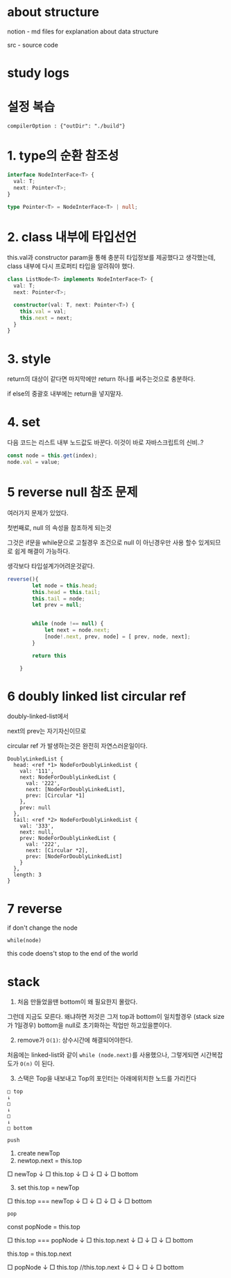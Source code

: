 # about structure

notion - md files for explanation about data structure

src - source code

# study logs

# 설정 복습

`compilerOption : {"outDir": "./build"}`

# 1. type의 순환 참조성

```ts
interface NodeInterFace<T> {
  val: T;
  next: Pointer<T>;
}

type Pointer<T> = NodeInterFace<T> | null;
```

# 2. class 내부에 타입선언

this.val과 constructor param을 통해 충분히
타입정보를 제공했다고 생각했는데,
class 내부에 다시 프로퍼티 타입을 알려줘야 했다.

```ts
class ListNode<T> implements NodeInterFace<T> {
  val: T;
  next: Pointer<T>;

  constructor(val: T, next: Pointer<T>) {
    this.val = val;
    this.next = next;
  }
}
```

# 3. style

return의 대상이 같다면
마지막에만 return 하나를 써주는것으로 충분하다.

if else의 중괄호 내부에는 return을 넣지말자.

# 4. set

다음 코드는 리스트 내부 노드값도 바꾼다.
이것이 바로 자바스크립트의 신비..?

```js
const node = this.get(index);
node.val = value;
```

# 5 reverse null 참조 문제

여러가지 문제가 있었다.

첫번째로, null 의 속성을 참조하게 되는것

그것은 if문을 while문으로 고칠경우 조건으로 null 이 아닌경우만 사용
할수 있게되므로 쉽게 해결이 가능하다.

생각보다 타입설계가어려운것같다.

```ts
reverse(){
        let node = this.head;
        this.head = this.tail;
        this.tail = node;
        let prev = null;


        while (node !== null) {
            let next = node.next;
            [node!.next, prev, node] = [ prev, node, next];
        }

        return this

    }
```

# 6 doubly linked list circular ref

doubly-linked-list에서 

next의 prev는 자기자신이므로 

circular ref 가 발생하는것은 완전히 자연스러운일이다.

```
DoublyLinkedList {
  head: <ref *1> NodeForDoublyLinkedList {
    val: '111',
    next: NodeForDoublyLinkedList {
      val: '222',
      next: [NodeForDoublyLinkedList],
      prev: [Circular *1]
    },
    prev: null
  },
  tail: <ref *2> NodeForDoublyLinkedList {
    val: '333',
    next: null,
    prev: NodeForDoublyLinkedList {
      val: '222',
      next: [Circular *2],
      prev: [NodeForDoublyLinkedList]
    }
  },
  length: 3
}
```

# 7 reverse 

if don't change the node 
```
while(node)
```
this code doens't stop to the end of the world


# stack

1. 처음 만들었을땐
bottom이 왜 필요한지 몰랐다.

그런데 지금도 모른다.
왜냐하면 저것은 그저 top과 bottom이 일치할경우  (stack size가 1일경우)
bottom을 null로 초기화하는 작업만 하고있을뿐이다.

2. remove가 `O(1)`: 상수시간에 해결되어야한다.

처음에는 linked-list와 같이 `while (node.next)`를 사용했으나, 그렇게되면
시간복잡도가 `O(n)` 이 된다.

3. 스택은 Top을 내보내고
Top의 포인터는 아래에위치한 노드를 가리킨다

```
□ top
↓ 
□
↓ 
□
↓ 
□ bottom
```

```
push

```
1. create newTop
2. newtop.next = this.top

□ newTop
↓ 
□ this.top
↓ 
□
↓ 
□
↓ 
□ bottom

3. set this.top = newTop


□ this.top === newTop
↓ 
□ 
↓ 
□
↓ 
□
↓ 
□ bottom
```
pop
```
const popNode = this.top

□ this.top === popNode
↓ 
□ this.top.next 
↓ 
□
↓ 
□
↓ 
□ bottom


this.top = this.top.next

□ popNode
↓
□ this.top //this.top.next 
↓ 
□
↓ 
□
↓ 
□ bottom

```